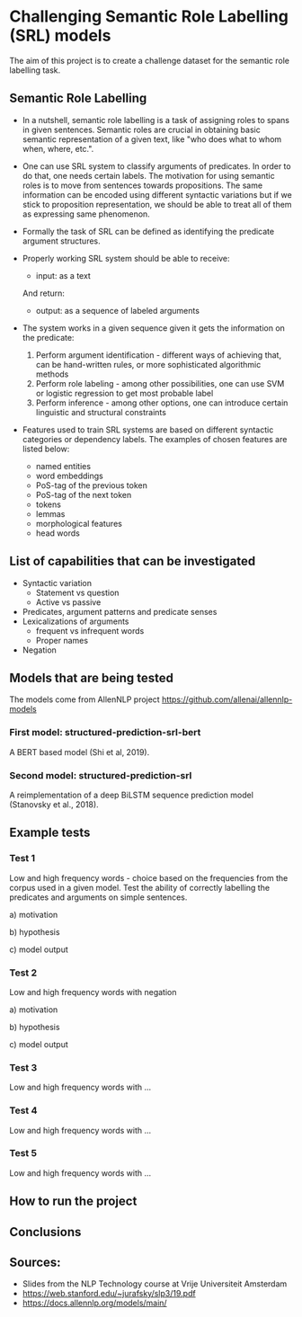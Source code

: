 # Challenging Semantic Role Labelling (SRL) models
The aim of this project is to create a challenge dataset for the semantic role labelling task.

## Semantic Role Labelling
- In a nutshell, semantic role labelling is a task of assigning roles to spans in given sentences. 
Semantic roles are crucial in obtaining basic semantic representation of a given text, like "who
does what to whom when, where, etc.". 
- One can use SRL system to classify arguments of predicates. In order to do that, one needs
certain labels. The motivation for using semantic roles is to move from sentences towards propositions.
The same information can be encoded using different syntactic variations but if we stick to proposition
representation, we should be able to treat all of them as expressing same phenomenon. 
- Formally the task of SRL can be defined as identifying the predicate argument structures.
- Properly working SRL system should be able to receive:
  - input: as a text
  
  And return:
  - output: as a sequence of labeled arguments
- The system works in a given sequence given it gets the information on the predicate:
  1. Perform argument identification - different ways of achieving that, can be hand-written rules, or more sophisticated algorithmic methods
  2. Perform role labeling - among other possibilities, one can use SVM or logistic regression to get most probable label
  3. Perform inference - among other options, one can introduce certain linguistic and structural constraints 
- Features used to train SRL systems are based on different syntactic
categories or dependency labels. The examples of chosen features are listed below:

  - named entities 
  - word embeddings 
  - PoS-tag of the previous token 
  - PoS-tag of the next token 
  - tokens
  - lemmas
  - morphological features
  - head words


## List of capabilities that can be investigated
- Syntactic variation
  - Statement vs question
  - Active vs passive
- Predicates, argument patterns and predicate senses
- Lexicalizations of arguments
  - frequent vs infrequent words
  - Proper names
- Negation


## Models that are being tested
The models come from AllenNLP project https://github.com/allenai/allennlp-models


### First model: structured-prediction-srl-bert
A BERT based model (Shi et al, 2019).



### Second model: structured-prediction-srl 
A reimplementation of a deep BiLSTM sequence prediction model (Stanovsky et al., 2018).


## Example tests

### Test 1
Low and high frequency words - choice based on the frequencies from the corpus used in a
given model. Test the ability of correctly labelling the predicates and arguments 
on simple sentences. 


a) motivation


b) hypothesis

c) model output


### Test 2
Low and high frequency words with negation

a) motivation


b) hypothesis

c) model output


### Test 3
Low and high frequency words with ... 



### Test 4
Low and high frequency words with ... 




### Test 5
Low and high frequency words with ... 


## How to run the project


## Conclusions


## Sources:
- Slides from the NLP Technology course at Vrije Universiteit Amsterdam
- https://web.stanford.edu/~jurafsky/slp3/19.pdf
- https://docs.allennlp.org/models/main/